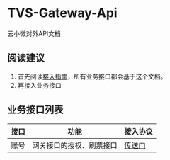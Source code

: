 # TVS-Gateway-Api
云小微对外API文档

## 阅读建议
1. 首先阅读[接入指南](https://github.com/TencentDingdang/TVS-Gateway-Api/blob/master/%E6%8E%A5%E5%85%A5%E6%8C%87%E5%8D%97.md)，所有业务接口都会基于这个文档。
2. 再接入业务接口


## 业务接口列表

接口|功能|接入协议
-|-|-
账号|网关接口的授权、刷票接口|[传送门](https://github.com/TencentDingdang/TVS-Gateway-Api/blob/master/protocal/%E8%B4%A6%E5%8F%B7.md)

